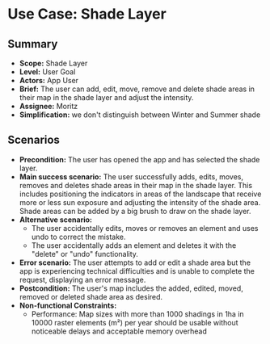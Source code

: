 # Use Case: Shade Layer

## Summary

- **Scope:** Shade Layer
- **Level:** User Goal
- **Actors:** App User
- **Brief:** The user can add, edit, move, remove and delete shade areas in their map in the shade layer and adjust the intensity.
- **Assignee:** Moritz
- **Simplification:** we don't distinguish between Winter and Summer shade

## Scenarios

- **Precondition:**
  The user has opened the app and has selected the shade layer.
- **Main success scenario:**
  The user successfully adds, edits, moves, removes and deletes shade areas in their map in the shade layer.
  This includes positioning the indicators in areas of the landscape that receive more or less sun exposure and adjusting the intensity of the shade area.
  Shade areas can be added by a big brush to draw on the shade layer.
- **Alternative scenario:**
  - The user accidentally edits, moves or removes an element and uses undo to correct the mistake.
  - The user accidentally adds an element and deletes it with the "delete" or "undo" functionality.
- **Error scenario:**
  The user attempts to add or edit a shade area but the app is experiencing technical difficulties and is unable to complete the request, displaying an error message.
- **Postcondition:**
  The user's map includes the added, edited, moved, removed or deleted shade area as desired.
- **Non-functional Constraints:**
  - Performance: Map sizes with more than 1000 shadings in 1ha in 10000 raster elements (m²) per year should be usable without noticeable delays and acceptable memory overhead
